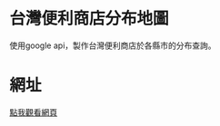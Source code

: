 # 台灣便利商店分布地圖
使用google api，製作台灣便利商店於各縣市的分布查詢。

# 網址
[點我觀看網頁](https://chiatung1010.github.io/ConvenienceStore_map/)
